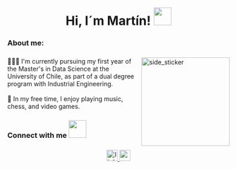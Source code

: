 ###

<h1 align="center"> Hi, I´m Martín!
<img src="https://media.giphy.com/media/hvRJCLFzcasrR4ia7z/giphy.gif"width="40"> </h1>

###

<h3 align="left">About me:</h3>

###

<img align="right" width=200px height=200px alt="side_sticker" src="https://i.giphy.com/media/v1.Y2lkPTc5MGI3NjExN2U1N2hud2Vpc3dodm4zY2g0cXJ3d21kMWEwZmR2NHhzcHR4d3k3YSZlcD12MV9pbnRlcm5hbF9naWZfYnlfaWQmY3Q9cw/zNhoFLwmtcrtheyTQY/giphy.gif"/>

<p align="left">👨🏻‍💻 I'm currently pursuing my first year of the Master's in Data Science at the University of Chile, as part of a dual degree program with Industrial Engineering.<br><br>🎸 In my free time, I enjoy playing music, chess, and video games.</p>

###

<h3 align="left">Connect with me <img src="https://i.giphy.com/media/v1.Y2lkPTc5MGI3NjExcWUyNXdpeDdwNzByMjhrNDd1MXRrOWZ6Nml6NGlpeHgwMHlmZXBqYyZlcD12MV9pbnRlcm5hbF9naWZfYnlfaWQmY3Q9cw/SGGHAPCjED1OcW6ixv/giphy.gif"width="40"></h3>

###

<div align="center">
  <a href="https://www.linkedin.com/in/martintorricop/" target="_blank">
    <img src="https://img.shields.io/static/v1?message=LinkedIn&logo=linkedin&label=&color=0077B5&logoColor=white&labelColor=&style=for-the-badge" height="25" alt="linkedin logo"  />
  </a>
  <a href="mailto:martin.torrico.p@gmail.com" target="_blank">
    <img src="https://img.shields.io/static/v1?message=Mail&logo=gmail&label=&color=D14836&logoColor=white&labelColor=&style=for-the-badge" height="25" alt="gmail logo"  />
  </a>
</div>

###
